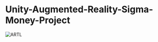 # Unity-Augmented-Reality-Sigma-Money-Project

![ARTL](https://user-images.githubusercontent.com/85889196/223253108-0a27dfe7-93d0-49ea-9e5d-7ec5ae720ad7.gif)
